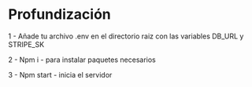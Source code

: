 # Profundización

1 - Añade tu archivo .env en el directorio raiz con las variables DB_URL y STRIPE_SK

2 - Npm i - para instalar paquetes necesarios

3 - Npm start - inicia el servidor
